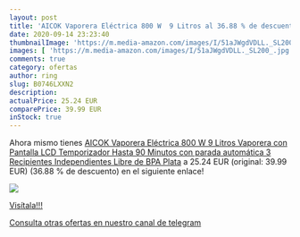 ```yaml
---
layout: post
title: 'AICOK Vaporera Eléctrica 800 W  9 Litros al 36.88 % de descuento'
date: 2020-09-14 23:23:40
thumbnailImage: 'https://m.media-amazon.com/images/I/51aJWgdVDLL._SL200_.jpg'
images: [ 'https://m.media-amazon.com/images/I/51aJWgdVDLL._SL200_.jpg' ]
comments: true
category: ofertas
author: ring
slug: B0746LXXN2
description:
actualPrice: 25.24 EUR
comparePrice: 39.99 EUR
inStock: true
---
```


Ahora mismo tienes [AICOK Vaporera Eléctrica 800 W  9 Litros Vaporera con Pantalla LCD  Temporizador Hasta 90 Minutos con parada automática  3 Recipientes Independientes  Libre de BPA  Plata](https://www.amazon.com/dp/B0746LXXN2/?tag=redken08-20) a 25.24 EUR (original: 39.99 EUR) (36.88 %  de descuento) en el siguiente enlace!

[![](https://m.media-amazon.com/images/I/51aJWgdVDLL._SL200_.jpg)](https://www.amazon.com/dp/B0746LXXN2/?tag=redken08-20)

[Visítala!!!](https://www.amazon.com/dp/B0746LXXN2/?tag=redken08-20)

[Consulta otras ofertas en nuestro canal de telegram](https://t.me/s/ofertas25)

